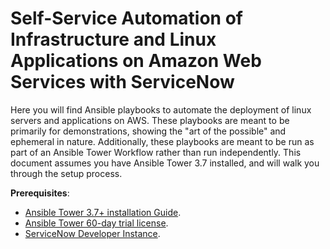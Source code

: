 # Self-Service Automation of Infrastructure and Linux Applications on Amazon Web Services with ServiceNow

Here you will find Ansible playbooks to automate the deployment of linux servers and applications on AWS. These playbooks are meant to be primarily for demonstrations, showing the "art of the possible" and ephemeral in nature. Additionally, these playbooks are meant to be run as part of an Ansible Tower Workflow rather than run independently. This document assumes you have Ansible Tower 3.7 installed, and will walk you through the setup process.

**Prerequisites**:

- [Ansible Tower 3.7+ installation Guide](https://docs.ansible.com/ansible-tower/latest/html/quickinstall/index.html).
- [Ansible Tower 60-day trial license](https://www.redhat.com/en/technologies/management/ansible/try-it).
- [ServiceNow Developer Instance](https://developer.servicenow.com/dev.do#!/guide/orlando/now-platform/pdi-guide/obtaining-a-pdi).
